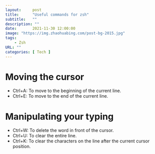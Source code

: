 ```yaml
---
layout:     post 
title:      "Useful commands for zsh"
subtitle:   ""
description: ""
date:       2021-11-30 12:00:00
image: "https://img.zhaohuabing.com/post-bg-2015.jpg"
tags:
    - Zsh
URL: ""
categories: [ Tech ]
---
```


# Moving the cursor
- Ctrl+A: To move to the beginning of the current line.
- Ctrl+E: To move to the end of the current line.

# Manipulating your typing
- Ctrl+W: To delete the word in front of the cursor.
- Ctrl+U: To clear the entire line.
- Ctrl+K: To clear the characters on the line after the current cursor position.